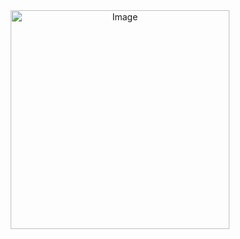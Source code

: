 <div style="text-align: center;">
    <img src="https://media.giphy.com/media/M2Cw5BYz0rPCjzjXDH/giphy.gif" alt="Image" style="width: 350px; display: block; margin: 0 auto;">
</div>

